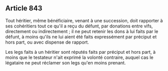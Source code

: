 Article 843
----
Tout héritier, même bénéficiaire, venant à une succession, doit rapporter à ses
cohéritiers tout ce qu'il a reçu du défunt, par donations entre vifs,
directement ou indirectement ; il ne peut retenir les dons à lui faits par le
défunt, à moins qu'ils ne lui aient été faits expressément par préciput et hors
part, ou avec dispense de rapport.

Les legs faits à un héritier sont réputés faits par préciput et hors part, à
moins que le testateur n'ait exprimé la volonté contraire, auquel cas le
légataire ne peut réclamer son legs qu'en moins prenant.

